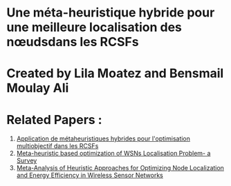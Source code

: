 # Une méta-heuristique hybride pour une meilleure localisation des nœudsdans les RCSFs
# Created by Lila Moatez and Bensmail Moulay Ali 
# Related Papers :
1. [Application de métaheuristiques hybrides pour l'optimisation multiobjectif dans les RCSFs](https://theses.univ-oran1.dz/document/TH4909.pdf?fbclid=IwAR02ELVLtk_Z2W_BVw2Z3z-2z2_ihoAHFAOwDoYjtfxMD56kqaqzrhWIL9Q)
2. [Meta-heuristic based optimization of WSNs Localisation Problem- a Survey](https://pdf.sciencedirectassets.com/280203/1-s2.0-S1877050920X00111/1-s2.0-S1877050920315088/main.pdf?X-Amz-Security-Token=IQoJb3JpZ2luX2VjEDYaCXVzLWVhc3QtMSJHMEUCIAofRh19X%2FnJCwYQkgZvVkt8Xxc8XxW5XBMUDE3U6D1oAiEAjbbHUTCukYEjX0RAPeD9QNEHO6U5QrPHn7BYUxyLZ%2B4qvQMI3v%2F%2F%2F%2F%2F%2F%2F%2F%2F%2FARADGgwwNTkwMDM1NDY4NjUiDPQ3p6JAasS%2B9UZLMiqRA%2FEsLo6ytHflvgfFtUxFz9UDaKwpEFLC32cYIomGQe6UPMu60q%2Fx2dM2ODa9ZYFrq8iGCfQ3BzV3GTLuR%2BhpnFfP6quUaSIyT3YrcYSAPh%2FWEGTJD9AhFGCYFjp9deyjVfvYIEQ%2BhSa8qWvl8wJUgEPNWFT4WLIN6WZDUUYjCgIOiz8v0wUoy4bHhdH8yoAqKWw8i%2BXjOV6FMuQwJNa%2BIE0%2BVs3Wq7o6h5%2FNfkGlRqMmDI4LJyS%2B%2FBIkgl4uYh3GWpm9Gju7ZawXWby5MV%2Bd8%2BWo2163NH65VSDlHBt6Eox7JExEfmKIfF3fe8xewwDu3hAe8qu6yVegvnqckH0eFB1wTfonvdi6WwZGHLkfd5Zhq%2F1xW1uoQgq9%2BPz9bXZ5qimFkLqa8%2BvCEbrsIIc57dFeBb5E%2B0R1jx1whyiKXqVbmTEBlqxR32zcLJoFfbsyjKSLNUjpog7WmxVpeZbAw3RGhr30aQnOdaJ3nEfpXFkQGWc5mzMeff4%2BenPUGQ9JokxERLOXy12yg1FvwEVyvQemMNGKlP8FOusBA%2F0%2Bc7QGoV9MnebwtgwjMZzZohZgb7RBWugokol89z23WoH4tOFDj90HbZ7AF58s6WnBZeYfySy0WC27hgrgfeeCYrNjG9zTagRa%2FrQcULbS4UvU9QFzdsgUSe8ejHUuuxSu9fJj8qtGbVbB8twvbd3TCebU4uGCpRxgdsro97YBijQ26sZSbItL5ZGXscnzpbaK6rkL5aScP%2F7is8d52jdmIcQ5rNq7x%2FwOTScLSxvPWblXQ1mbXR0dQZMIQv0My3Pzj%2F5rzYzdW3Jk%2BXnGyOvG21Ut0uDlY2GgTI3YNF%2FEbTgKDaZm5i%2Bdlw%3D%3D&X-Amz-Algorithm=AWS4-HMAC-SHA256&X-Amz-Date=20201224T215857Z&X-Amz-SignedHeaders=host&X-Amz-Expires=300&X-Amz-Credential=ASIAQ3PHCVTY7FZMAKPA%2F20201224%2Fus-east-1%2Fs3%2Faws4_request&X-Amz-Signature=e754c3611e0708ff3c63131d6ca9841c5ff2588b8f82c790f1f851db0a30ab6e&hash=099496f68517f6430d0e23fdae2e7c20f4c130bdccd022988daff18a93242dfe&host=68042c943591013ac2b2430a89b270f6af2c76d8dfd086a07176afe7c76c2c61&pii=S1877050920315088&tid=spdf-04b5a2e5-1515-4e37-9926-851ec0811536&sid=7f4a4fef85f4f94d511ac7b6e5f182247377gxrqb&type=client&fbclid=IwAR1v2DYFGAvHfN14KywAJE_zJQmj7N36ASc9bLRt9HbSBsrpo-BcmQdjDoI)
3. [Meta-Analysis of Heuristic Approaches for Optimizing Node Localization and Energy Efficiency in Wireless Sensor Networks](https://www.researchgate.net/publication/344537347_Meta-Analysis_of_Heuristic_Approaches_for_Optimizing_Node_Localization_and_Energy_Efficiency_in_Wireless_Sensor_Networks)
